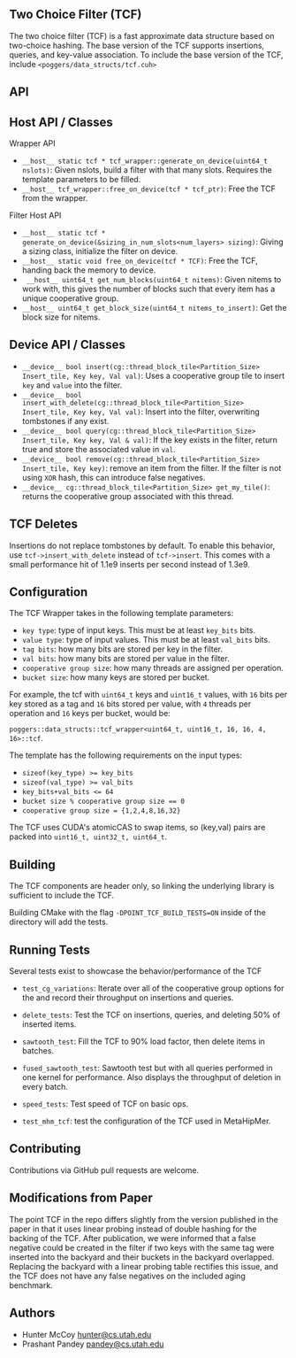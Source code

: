 

Two Choice Filter (TCF)
----------

The two choice filter (TCF) is a fast approximate data structure based on two-choice hashing. The base version of the TCF supports insertions, queries, and key-value association. To include the base version of the TCF, include ```<poggers/data_structs/tcf.cuh>```


API
----------

Host API / Classes
----------


Wrapper API
* `__host__ static tcf * tcf_wrapper::generate_on_device(uint64_t nslots)`: Given nslots, build a filter with that many slots. Requires the template parameters to be filled.
* `__host__ tcf_wrapper::free_on_device(tcf * tcf_ptr)`: Free the TCF from the wrapper.


Filter Host API
* `__host__ static tcf * generate_on_device(&sizing_in_num_slots<num_layers> sizing)`: Giving a sizing class, initialize the filter on device.
* `__host__ static void free_on_device(tcf * TCF)`: Free the TCF, handing back the memory to device.
* ` __host__ uint64_t get_num_blocks(uint64_t nitems)`: Given nitems to work with, this gives the number of blocks such that every item has a unique cooperative group.
* `__host__ uint64_t get_block_size(uint64_t nitems_to_insert)`: Get the block size for nitems.



Device API / Classes
----------

* `__device__ bool insert(cg::thread_block_tile<Partition_Size> Insert_tile, Key key, Val val)`: Uses a cooperative group tile to insert `key` and `value` into the filter.
* `__device__ bool insert_with_delete(cg::thread_block_tile<Partition_Size> Insert_tile, Key key, Val val)`: Insert into the filter, overwriting tombstones if any exist.
* `__device__ bool query(cg::thread_block_tile<Partition_Size> Insert_tile, Key key, Val & val)`: If the key exists in the filter, return true and store the associated value in `val`.
* `__device__ bool remove(cg::thread_block_tile<Partition_Size> Insert_tile, Key key)`: remove an item from the filter. If the filter is not using `XOR` hash, this can introduce false negatives.
* `__device__ cg::thread_block_tile<Partition_Size> get_my_tile()`: returns the cooperative group associated with this thread. 




TCF Deletes
----------

Insertions do not replace tombstones by default. To enable this behavior, use ```tcf->insert_with_delete``` instead of ```tcf->insert```. This comes with a small performance hit of 1.1e9 inserts per second instead of 1.3e9.

Configuration
--------------

The TCF Wrapper takes in the following template parameters:

* `key type`: type of input keys. This must be at least `key_bits` bits.
* `value type`: type of input values. This must be at least `val_bits` bits.
* `tag bits`: how many bits are stored per key in the filter.
* `val bits`: how many bits are stored per value in the filter.
* `cooperative group size`: how many threads are assigned per operation.
* `bucket size`: how many keys are stored per bucket.

For example, the tcf with `uint64_t` keys and `uint16_t` values, with `16` bits per key stored as a tag and `16` bits stored per value, with `4` threads per operation and `16` keys per bucket, would be:

`poggers::data_structs::tcf_wrapper<uint64_t, uint16_t, 16, 16, 4, 16>::tcf`.

The template has the following requirements on the input types:

* `sizeof(key_type) >= key_bits`
* `sizeof(val_type) >= val_bits`
* `key_bits+val_bits <= 64`
* `bucket size % cooperative group size == 0`
* `cooperative group size = {1,2,4,8,16,32}`

The TCF uses CUDA's atomicCAS to swap items, so (key,val) pairs are packed into `uint16_t, uint32_t, uint64_t`.


Building
--------
The TCF components are header only, so linking the underlying library is sufficient to include the TCF.

Building CMake with the flag `-DPOINT_TCF_BUILD_TESTS=ON` inside of the directory will add the tests.


Running Tests
------------

Several tests exist to showcase the behavior/performance of the TCF

* `test_cg_variations`: Iterate over all of the cooperative group options for the and record their throughput on insertions and queries.
* `delete_tests`: Test the TCF on insertions, queries, and deleting 50% of inserted items.
* `sawtooth_test`: Fill the TCF to 90% load factor, then delete items in batches.
* `fused_sawtooth_test`: Sawtooth test but with all queries performed in one kernel for performance. Also displays the throughput of deletion in every batch.
* `speed_tests`: Test speed of TCF on basic ops.

* `test_mhm_tcf`: test the configuration of the TCF used in MetaHipMer.


Contributing
------------
Contributions via GitHub pull requests are welcome.


Modifications from Paper
------------
The point TCF in the repo differs slightly from the version published in the paper in that it uses linear probing instead of double hashing for the backing of the TCF. After publication, we were informed that a false negative could be created in the filter if two keys with the same tag were inserted into the backyard and their buckets in the backyard overlapped. Replacing the backyard with a linear probing table rectifies this issue, and the TCF does not have any false negatives on the included aging benchmark.


Authors
-------
- Hunter McCoy <hunter@cs.utah.edu>
- Prashant Pandey <pandey@cs.utah.edu>
